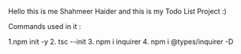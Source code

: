 Hello this is me Shahmeer Haider and this is my Todo List Project :)

Commands used in it :

1.npm init -y
2. tsc --init
3. npm i inquirer
4. npm i @types/inquirer -D
